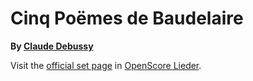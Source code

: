 
# Cinq Poëmes de Baudelaire

__By [Claude Debussy](..)__

Visit the [official set page] in [OpenScore Lieder].

[official set page]: https://musescore.com/openscore-lieder-corpus/sets/5060952
[OpenScore Lieder]: https://musescore.com/openscore-lieder-corpus
